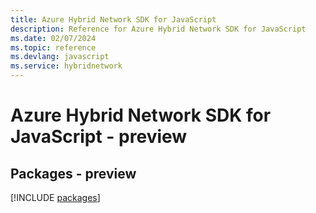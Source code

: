 ```yaml
---
title: Azure Hybrid Network SDK for JavaScript
description: Reference for Azure Hybrid Network SDK for JavaScript
ms.date: 02/07/2024
ms.topic: reference
ms.devlang: javascript
ms.service: hybridnetwork
---
```

# Azure Hybrid Network SDK for JavaScript - preview
## Packages - preview
[!INCLUDE [packages](hybrid-network-index.md)]